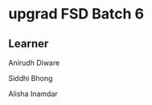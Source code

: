 <h1>upgrad FSD Batch 6</h1>


<h2>Learner</h2>

<p>Anirudh Diware</p>
<p>Siddhi Bhong</p>
<p>Alisha Inamdar</p>


